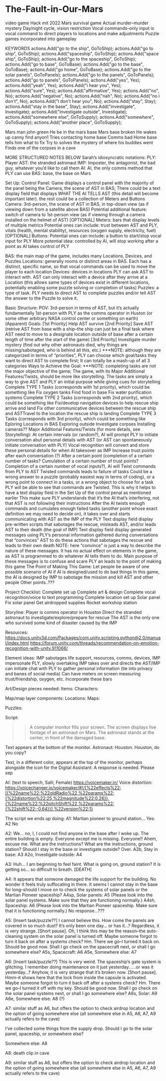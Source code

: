 # The-Fault-in-Our-Mars
video game
Hack mit 2022
Mars survival game
Actual murder–murder mystery
Day/night cycle, vision restriction
Vocal commands–only input is vocal command to direct players to locations and make adjustments 
Puzzle games incorporated into gameplay

KEYWORDS
        actions.Add("go to the ship", GoToShip);
        actions.Add("go to ship", GoToShip);
        actions.Add("spaceship", GoToShip);
        actions.Add("space ship", GoToShip);
        actions.Add("go to the spaceship", GoToShip);
        actions.Add("go to base", GoToBase);
        actions.Add("go to the base", GoToBase);
        actions.Add("go home", GoToBase);
        actions.Add("go to the solar panels", GoToPanels);
        actions.Add("go to the panels", GoToPanels);
        actions.Add("go to panels", GoToPanels);
        actions.Add("yes", Yes);
        actions.Add("yeah", Yes);
        actions.Add("i hear you", Yes);
        actions.Add("sure", Yes);
        actions.Add("affirmative", Yes);
        actions.Add("no", No);
        actions.Add("negative", No);
        actions.Add("nah", No);
        actions.Add("no i don't", No);
        actions.Add("I don't hear you", No);
        actions.Add("stay", Stay);
        actions.Add("stay in the base", Stay);
        actions.Add("investigate", Investigate);
        actions.Add("investigate outside", Investigate);
        actions.Add("somewhere else", GoToSupply);
        actions.Add("somewhere", GoToSupply);
        actions.Add("another place", GoToSupply);

Mars man john green
He be in the mars base
Mars base broken
He wakes up canny find anyon1
Tries contacting home base
Comms bad
Home base tells him what to fix
Try to solves the mystery of where his buddies went
Finds one of the corpses in a cave


MORE STRUCTURED NOTES BELOW
Sarah’s idiosyncratic notations:
PLY: Player
AST: the stranded astronaut
IMP: Imposter, the antagonist, the bad guy, whatever you’d like to call them
AI: AI, the only comms method that PLY can use
BAS: base, the base on Mars


Set Up:
Control Panel: Game displays a control panel with the majority of the panel being the Camera, the scene of AST in BAS; There could be a text display field that displays WHAT THE AI TELLS AST (this detail will become important later). the rest could be a collection of Meters and Buttons
Camera: 3rd-person, the scene of AST in BAS, in top-down view (as if viewing down from a satellite above BAS)
Potential additional feature: switch of camera to 1st-person view (as if viewing through a camera installed on the helmet of AST)
[OPTIONAL] Meters: bars that display levels of multiple metrics
Potential ones can include: trust between AST and PLY, vitals (health, mental stability), resources (oxygen supply, electricity, fuel)
[OPTIONAL] Buttons: 
Potential ones can include: a button to start/stop vocal input for PLY
More potential idea: controlled by AI, will stop working after a point as AI takes control of PLY

BAS: the main map of the game, includes many Locations, Devices, and Puzzles
Locations: generally rooms or distinct areas in BAS. Each has a distinct, specific name, so that vocal commands can be used to move the player to each location
Devices: devices in locations PLY can ask AST to interact with. AST can only interact with a device after they arrive at a Location (this allows same types of devices exist in different locations, potentially enabling some puzzle solving or completion of tasks)
Puzzles: a type of task. PLY needs to direct AST to complete puzzles and/or tell AST the answer to the Puzzle to solve it.

Basic Structure:
POV: 3rd-person in terms of AST, but it’s actually fundamentally 1st-person with PLY as the comms operator in Huston (or some other arbitrary NASA control center or something on earth)
(Apparent) Goals: 
[1st Priority] Help AST survive
[2nd Priority] Save AST (retrive AST from base with a ship–the ship can just be a final task where AST need to move to a designate location outside of base after a certain length of time after the start of the game)
[3rd Priority] Investigate murder mystery (find out why other astronauts died, why things are missing/sabotaged, who is behind all this, etc.)
***NOTE: although they are categorized in terms of “priorities”, PLY can choose which goal/tasks they want to direct AST to complete first; It can totally be a mash-up of all 3 categories
Ways to Achieve the Goal: 
***NOTE: completing tasks are not the major objective of the game; The game, with its Major Additional Features/Twists, should be more like storytelling. The tasks are simply a way to give AST and PLY an initial purpose while giving cues for storytelling
Complete TYPE 1 Tasks (corresponds with 1st priority), which could be something like
Fix oxygen tanks
Find food in base
Fix water purification systems
Complete TYPE 2 Tasks (corresponds with 2nd priority), which could be something like
Fix/develop navigation devices to help rescue ship arrive and land
Fix other communicative devices between the rescue ship and ASTTravel to the location the rescue ship is landing
Complete TYPE 3 Tasks (corresponds with 3rd priority), which could be something like
Eploring Locations in BAS
Exploring outside
Investigate corpses
Installing cameras?? 
Major Additional Features/Twists (for more details, see Storytelling):
At certain intervals (or random?), AI will prompt PLY to initiate conversation abut personal details with AST (or AST can spontaneously initiate conversation with PLY)
Vocal recognition will convert and store these personal details for when AI takesover as IMP
Increase trust points after each conversation (?)
After a certain point (completion of a certain number of tasks? Cumulation of a certain number of trust points? Completion of a certain number of vocal inputs?), AI will Twist commands from PLY to AST
Twisted commands leads to failure of tasks
Could be a wrong answer to a puzzle (probably easiest way in terms of coding), or a wrong point to connect in a tasks, or a wrong object to choose for a task
PLY will be able to see that commands are Twisted. This is why it helps to have a text display field in the Set Up of the control penal as mentioned earlier
This make sure PLY understands that it’s the AI that’s interfering, not that AST is not following their instructions
After the AI twists enough commands and cumulates enough failed tasks (another point whose exact definition we may need to decide on), it takes over and starts communicating with AST as the IMP of the PLY
Text display field display pre-written scripts that sabotages the rescue, misleads AST, and/or leads AST to their death (the goal of IMP)
Text display field display generated messages using PLY’s personal information gathered during conversations that “convinces” AST to do these actions that sabotages the rescue and leads to their own death
NOTE: here “convince” is just a way to describe the nature of these messages. It has no actual effect on elements in the game, as AST is programmed to do whatever AI tells them to do.
Main purpose of these messages is to confuse and scare PLY an leads to the point of making this game
The Point of Making This Game:
Let people be aware of one possible scenario of AI if AI is designed/used to do bad things
In this game, the AI is designed by IMP to sabotage the mission and kill AST and other people
Other points..???


Project Checklist:
Complete set up
Complete art & design
Complete vocal recognition/voice to text programming
Complete location set up
Solar panel
Fix solar panel
Get airdropped supplies
Rocket workshop station




Storyline:
Player is comms operator in Houston
Direct the stranded astronaut to investigate/explore/prepare for rescue
The AST is the only one who survived some kind of disaster caused by the IMP

Resources:
https://docs.unity3d.com/Packages/com.unity.scripting.python@2.0/manual/index.html
https://forum.unity.com/threads/recommendation-on-emotion-recognition-with-unity.911066/


Element ideas:
IMP sabotages life support, resources, comms, devices, 
IMP impersonate PLY, slowly overtaking 
IMP takes over and directs the 
AST/IMP can initiate chat with PLY to gather personal information (tie into privacy and banes of social media)
Can have meters on screen measuring trust/friendship, oxygen, etc. 
Incorporate these bars 

Art/Design pieces needed:
Items:
Characters:



Map/map layer components:
Locations:
Maps:


Puzzles:

Script:

>> A computer monitor fills your screen. The screen displays live footage of an astronaut on Mars. The astronaut stands at the center, in front of the damaged base. 

Text appears at the bottom of the monitor.
    Astronaut: Houston. Houston, do you copy?

Text, in a different color, appears at the top of the monitor, perhaps alongside the icon for the 
Digital Assistant: A response is needed. Please sep




AI: (text to speech, Salli, Female) https://voicemaker.in/
Voice distortion: https://voicechanger.io/voicemaker/#!/{%22effects%22:[{%22name%22:%22oldRadio%22,%22params%22:{%22distortion%22:25,%22magnitude%22:0.26}},{%22name%22:%22pitchShift%22,%22params%22:{%22shift%22:-0.64}}],%22version%22:1}

The script we ends up doing:
A1: Martian pioneer to ground station…
Yes: A2
No

A2: We… no, I, I could not find anyone in the base after I woke up. The entire building is empty. Everyone except me is missing. Everyone!! Ahem, excuse me. What are the instructions? What are the instructions, ground station? Should I stay in the base or investigate outside? Over.
A2b, Stay in base: A3
A2o, Investigate outside: A4

A3: Huh… I am beginning to feel faint. What is going on, ground station? It is getting so… so difficult to breath. [DEATH]

A4: It appears that someone damaged the life support for the building. No wonder it feels truly suffocating in there. It seems I cannot stay in the base for long–should I move on to check the systems of solar panels or the Martian Pioneer spaceship?
A4sp, Solar panels: A5 (Please look into the solar panel systems. Make sure that they are functioning normally.)
A4sh, Spaceship: A6 (Please look into the Martian Pioneer spaceship. Make sure that it is functioning normally.)
No response…???

A5: [Insert task/puzzle??] I cannot believe this. How come the panels are covered in so much dust? It’s only been one day… or has it…? Regardless, it is very strange. [Short pause]. Oh, I think this may be the reason–the auto-cleaning system on the solar panel is turned off. Maybe someone forgot to turn it back on after a systems check? Hm. There we go–I turned it back on. Should be good now. Shall I go check on the spacecraft next, or shall I go somewhere else?
A5s, Spacecraft: A6
A5e, Somewhere else: A7

A6: [Insert task/puzzle??] This is very weird. The spaceship’s gate system is glitching. I remember doing maintenance on it just yesterday……or was it yesterday…? Anyhow, it is very strange that it’s broken now. [Short pause]. Hmm–it shows here that the lock from inside the capsule is activated. Maybe someone forgot to turn it back off after a systems check? Hm. There we go–I turned it off with my key. Should be good now. Shall I go check on the solar panel systems next, or shall I go somewhere else?
A6s, Solar: A9
A6e, Somewhere else: A8 (?)


A7: similar stuff as A6, but offers the option to check airdrop location and the option of going somewhere else (all somewhere else in A5, A6, A7, A9 actually refers to the cave)

I’ve collected some things from the supply drop. Should I go to the solar panel, spaceship, or somewhere else?

Somewhere else: A8


A8: death clip in cave


A9: similar stuff as A6, but offers the option to check airdrop location and the option of going somewhere else (all somewhere else in A5, A6, A7, A9 actually refers to the cave)




